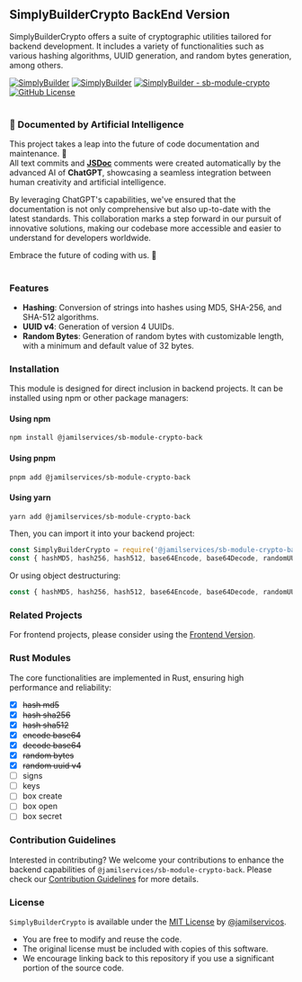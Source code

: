 ## SimplyBuilderCrypto BackEnd Version

SimplyBuilderCrypto offers a suite of cryptographic utilities tailored for backend development. It includes a variety of functionalities such as various hashing algorithms, UUID generation, and random bytes generation, among others.

[![SimplyBuilder](https://img.shields.io/badge/Author-Gerv%C3%A1sio_J%C3%BAnior-brightgreen?style=flat-square&color=%23fedcba)](https://github.com/jamilservicos)
[![SimplyBuilder](https://img.shields.io/badge/SimplyBuilder-Module-brightgreen?style=flat-square&label=SimplyBuilder&color=%23fedcba)](https://simplybuilder.github.io)
[![SimplyBuilder - sb-module-crypto](https://img.shields.io/static/v1?label=SimplyBuilder&message=sb-module-crypto&color=blue&logo=github)](https://github.com/SimplyBuilder/sb-module-crypto)
[![GitHub License](https://img.shields.io/github/license/SimplyBuilder/sb-module-crypto)](https://github.com/SimplyBuilder/sb-module-crypto/blob/main/LICENSE)

#         
### 🤖 Documented by Artificial Intelligence

This project takes a leap into the future of code documentation and maintenance. 🚀            
All text commits and **[JSDoc](https://jsdoc.app/)** comments were created automatically by the advanced AI of **ChatGPT**, showcasing a seamless integration between human creativity and artificial intelligence.

By leveraging ChatGPT's capabilities, we've ensured that the documentation is not only comprehensive but also up-to-date with the latest standards. This collaboration marks a step forward in our pursuit of innovative solutions, making our codebase more accessible and easier to understand for developers worldwide.

Embrace the future of coding with us. 🌟

# 
### Features

- **Hashing**: Conversion of strings into hashes using MD5, SHA-256, and SHA-512 algorithms.
- **UUID v4**: Generation of version 4 UUIDs.
- **Random Bytes**: Generation of random bytes with customizable length, with a minimum and default value of 32 bytes.

### Installation

This module is designed for direct inclusion in backend projects. It can be installed using npm or other package managers:

#### Using npm

```bash
npm install @jamilservices/sb-module-crypto-back
```

#### Using pnpm

```bash
pnpm add @jamilservices/sb-module-crypto-back
```

#### Using yarn

```bash
yarn add @jamilservices/sb-module-crypto-back
```

Then, you can import it into your backend project:

```javascript
const SimplyBuilderCrypto = require('@jamilservices/sb-module-crypto-back');
const { hashMD5, hash256, hash512, base64Encode, base64Decode, randomUUIDV4, randomBytes } = SimplyBuilderCrypto;
```

Or using object destructuring:

```javascript
const { hashMD5, hash256, hash512, base64Encode, base64Decode, randomUUIDV4, randomBytes } = require('@jamilservices/sb-module-crypto-back');
```

### Related Projects

For frontend projects, please consider using the [Frontend Version](https://www.npmjs.com/package/@jamilservices/sb-module-crypto-front).

### Rust Modules

The core functionalities are implemented in Rust, ensuring high performance and reliability:

- [x] ~~hash md5~~
- [x] ~~hash sha256~~
- [x] ~~hash sha512~~
- [x] ~~encode base64~~
- [x] ~~decode base64~~
- [x] ~~random bytes~~
- [x] ~~random uuid v4~~
- [ ] signs
- [ ] keys
- [ ] box create
- [ ] box open
- [ ] box secret

### Contribution Guidelines

Interested in contributing? We welcome your contributions to enhance the backend capabilities of `@jamilservices/sb-module-crypto-back`. Please check our [Contribution Guidelines](/CONTRIBUTING.md) for more details.

### License

`SimplyBuilderCrypto` is available under the [MIT License](/LICENSE) by [@jamilservicos](https://github.com/jamilservicos).

- You are free to modify and reuse the code.
- The original license must be included with copies of this software.
- We encourage linking back to this repository if you use a significant portion of the source code.
